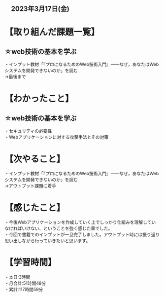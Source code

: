 ## 　2023年3月17日(金)
# 【取り組んだ課題一覧】
## ☆web技術の基本を学ぶ  
・インプット教材「『プロになるためのWeb技術入門』――なぜ，あなたはWebシステムを開発できないのか」を読む  
→最後まで
# 【わかったこと】
## ☆web技術の基本を学ぶ  
・セキュリティの必要性<br>
・Webアプリケーションに対する攻撃手法とその対策  
# 【次やること】
・インプット教材「『プロになるためのWeb技術入門』――なぜ，あなたはWebシステムを開発できないのか」を読む<br>
→アウトプット課題に着手
# 【感じたこと】
・今後Webアプリケーションを作成していく上でしっかり仕組みを理解していなければいけない、ということを強く感じた章でした。<br>
・今回で書籍でのインプットが一旦完了しました。アウトプット時には振り返り思い出しながら行っていきたいと思います。
# 【学習時間】
・本日:3時間<br>
・月合計:51時間48分<br>
・累計:117時間59分

